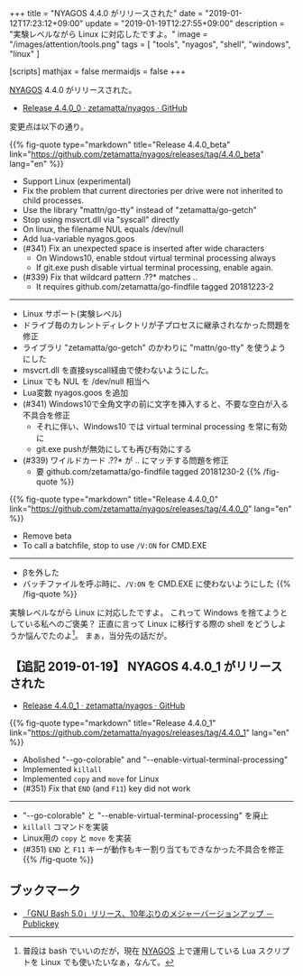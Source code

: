 +++
title = "NYAGOS 4.4.0 がリリースされた"
date = "2019-01-12T17:23:12+09:00"
update =  "2019-01-19T12:27:55+09:00"
description = "実験レベルながら Linux に対応したですよ。"
image = "/images/attention/tools.png"
tags  = [ "tools", "nyagos", "shell", "windows", "linux" ]

[scripts]
  mathjax = false
  mermaidjs = false
+++

[NYAGOS] 4.4.0 がリリースされた。

- [Release 4.4.0_0 · zetamatta/nyagos · GitHub](https://github.com/zetamatta/nyagos/releases/tag/4.4.0_0)

変更点は以下の通り。

{{% fig-quote type="markdown" title="Release 4.4.0_beta" link="https://github.com/zetamatta/nyagos/releases/tag/4.4.0_beta" lang="en" %}}
- Support Linux (experimental)
- Fix the problem that current directories per drive were not inherited to child processes.
- Use the library "mattn/go-tty" instead of "zetamatta/go-getch"
- Stop using msvcrt.dll via "syscall" directly
- On linux, the filename NUL equals /dev/null
- Add lua-variable nyagos.goos
- (#341) Fix an unexpected space is inserted after wide characters
    - On Windows10, enable stdout virtual terminal processing always
    - If git.exe push disable virtual terminal processing, enable again.
- (#339) Fix that wildcard pattern .??* matches ..
    - It requires github.com/zetamatta/go-findfile tagged 20181223-2

----

- Linux サポート(実験レベル)
- ドライブ毎のカレントディレクトリが子プロセスに継承されなかった問題を修正
- ライブラリ "zetamatta/go-getch" のかわりに "mattn/go-tty" を使うようにした
- msvcrt.dll を直接syscall経由で使わないようにした。
- Linux でも NUL を /dev/null 相当へ
- Lua変数 nyagos.goos を追加
- (#341) Windows10で全角文字の前に文字を挿入すると、不要な空白が入る不具合を修正
    - それに伴い、Windows10 では virtual terminal processing を常に有効に
    - git.exe pushが無効にしても再び有効にする
- (#339) ワイルドカード .??* が .. にマッチする問題を修正
    - 要 github.com/zetamatta/go-findfile tagged 20181230-2
{{% /fig-quote %}}


{{% fig-quote type="markdown" title="Release 4.4.0_0" link="https://github.com/zetamatta/nyagos/releases/tag/4.4.0_0" lang="en" %}}
- Remove beta
- To call a batchfile, stop to use `/V:ON` for CMD.EXE

----

- βを外した
- バッチファイルを呼ぶ時に、`/V:ON` を CMD.EXE に使わないようにした
{{% /fig-quote %}}

実験レベルながら Linux に対応したですよ。
これって Windows を捨てようとしている私へのご褒美？ 正直に言って Linux に移行する際の shell をどうしようか悩んでたのよ[^lua1]。
まぁ，当分先の話だが。

[^lua1]: 普段は bash でいいのだが，現在 [NYAGOS] 上で運用している Lua スクリプトを Linux でも使いたいなぁ，なんて。

## 【追記 2019-01-19】 NYAGOS 4.4.0_1 がリリースされた

- [Release 4.4.0_1 · zetamatta/nyagos · GitHub](https://github.com/zetamatta/nyagos/releases/tag/4.4.0_1)

{{% fig-quote type="markdown" title="Release 4.4.0_1" link="https://github.com/zetamatta/nyagos/releases/tag/4.4.0_1" lang="en" %}}
- Abolished "--go-colorable" and "--enable-virtual-terminal-processing"
- Implemented `killall`
- Implemented `copy` and `move` for Linux
- (#351) Fix that `END` (and `F11`) key did not work

----

- "--go-colorable" と "--enable-virtual-terminal-processing" を廃止
- `killall` コマンドを実装
- Linux用の `copy` と `move` を実装
- (#351) `END` と `F11` キーが動作もキー割り当てもできなかった不具合を修正
{{% /fig-quote %}}

## ブックマーク

- [「GNU Bash 5.0」リリース、10年ぶりのメジャーバージョンアップ － Publickey](https://www.publickey1.jp/blog/19/gnu_bash_5010.html)

[NYAGOS]: https://github.com/zetamatta/nyagos/ "zetamatta/nyagos: NYAGOS - The hybrid UNIXLike Commandline Shell for Windows"
